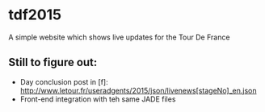 # tdf2015

A simple website which shows live updates for the Tour De France

## Still to figure out:
* Day conclusion post in [f]: http://www.letour.fr/useradgents/2015/json/livenews[stageNo]_en.json
* Front-end integration with teh same JADE files
